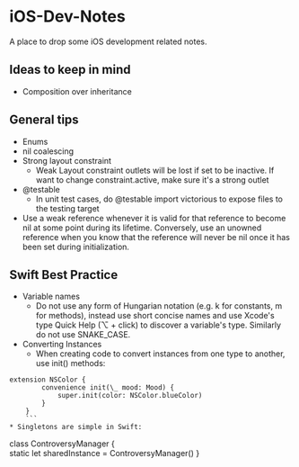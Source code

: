 # iOS-Dev-Notes
A place to drop some iOS development related notes.

## Ideas to keep in mind
* Composition over inheritance

## General tips
* Enums
* nil coalescing
* Strong layout constraint
	* Weak Layout constraint outlets will be lost if set to be inactive. If want to change constraint.active, make sure it's a strong outlet
* @testable
	* In unit test cases, do @testable import victorious to expose files to the testing target
* Use a weak reference whenever it is valid for that reference to become nil at some point during its lifetime. Conversely, use an unowned reference when you know that the reference will never be nil once it has been set during initialization.

## Swift Best Practice
* Variable names
	* Do not use any form of Hungarian notation (e.g. k for constants, m for methods), instead use short concise names and use Xcode's type Quick Help (⌥ + click) to discover a variable's type. Similarly do not use SNAKE\_CASE.
* Converting Instances
	* When creating code to convert instances from one type to another, use init() methods:
```
extension NSColor {
	    convenience init(\_ mood: Mood) {
	        super.init(color: NSColor.blueColor)
	    }
	} 
	```
* Singletons are simple in Swift:
```	
class ControversyManager {
	    static let sharedInstance = ControversyManager()
	}
```
